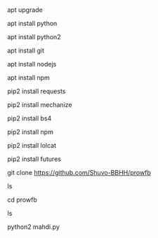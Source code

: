 # 

apt upgrade

apt install python

apt install python2

apt install git

apt install nodejs

apt install npm

pip2 install requests

pip2 install mechanize

pip2 install bs4

pip2 install npm

pip2 install lolcat

pip2 install futures

git clone https://github.com/Shuvo-BBHH/prowfb

ls

cd prowfb

ls

python2 mahdi.py
